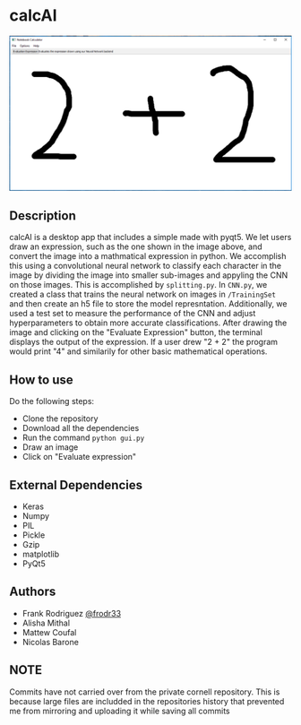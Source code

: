 # calcAI
![alt text](demo.PNG)

## Description
calcAI is a desktop app that includes a simple made with pyqt5. We let users draw an expression, such as the one shown in the image
above, and convert the image into a mathmatical expression in python. We accomplish this using a convolutional neural network to classify
each character in the image by dividing the image into smaller sub-images and appyling the CNN on those images. This is accomplished by
`splitting.py`. In `CNN.py`, we created a class that trains the neural network on images in `/TrainingSet` and then create an h5 file to store
the model represntation. Additionally, we used a test set to measure the performance of the CNN and adjust hyperparameters to obtain more
accurate classifications. After drawing the image and clicking on the "Evaluate Expression" button, the terminal displays the output of the
expression. If a user drew "2 + 2" the program would print "4" and similarily for other basic mathematical operations.

## How to use
Do the following steps:
-  Clone the repository
- Download all the dependencies
- Run the command `python gui.py`
- Draw an image
- Click on "Evaluate expression"

## External Dependencies
- Keras
- Numpy
- PIL
- Pickle
- Gzip
- matplotlib
- PyQt5

## Authors
- Frank Rodriguez [@frodr33](https://github.com/frodr33)
- Alisha Mithal
- Mattew Coufal
- Nicolas Barone

## NOTE
Commits have not carried over from the private cornell repository. This is because large files are includded
in the repositories history that prevented me from mirroring and uploading it while saving all commits

